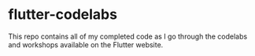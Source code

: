 # flutter-codelabs
This repo contains all of my completed code as I go through the codelabs and workshops available on the Flutter website.
